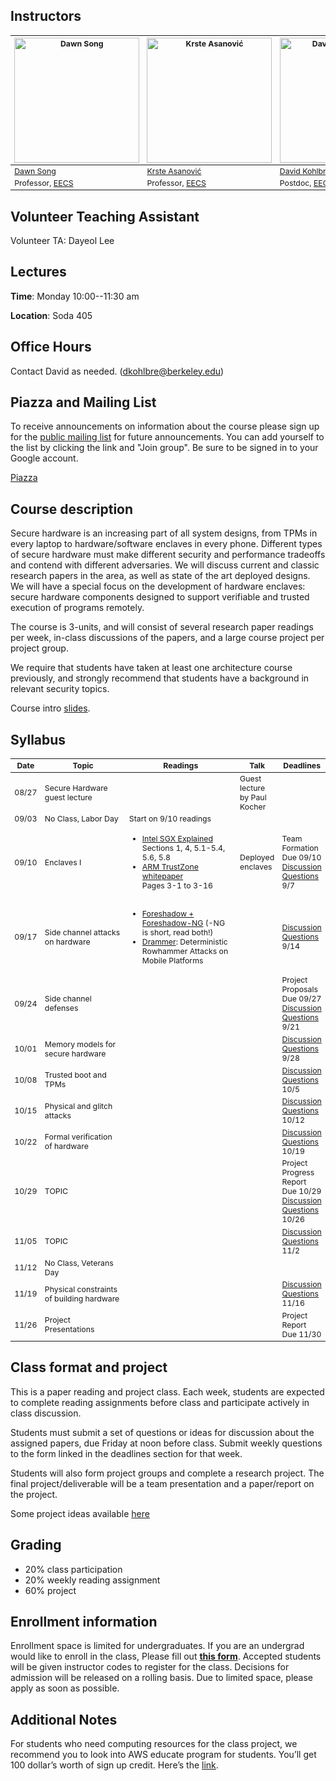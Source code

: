 ## Instructors

<table style="table-layout: fixed; font-size: 88%;">
  <thead>
    <tr>
      <th style="width: 25%;"><img height="200px" src="https://people.eecs.berkeley.edu/~dawnsong/dawn-berkeley.jpg" alt="Dawn Song"></th>
      <th style="width: 25%;"><img height="200px" src="http://people.eecs.berkeley.edu/~krste/k.jpg" alt="Krste Asanović"></th>
      <th style="width: 25%;"><img height="200px" src="https://cseweb.ucsd.edu/~dkohlbre/2016_dkpic.png" alt="David Kohlbrenner"></th>
      </tr>
  </thead>
  <tbody>
    <tr>
      <td><a href="https://people.eecs.berkeley.edu/~dawnsong/">Dawn Song</a></td>
      <td><a href="https://people.eecs.berkeley.edu/~krste/">Krste Asanović</a></td>
      <td><a href="https://people.eecs.berkeley.edu/~dkohlbre/">David Kohlbrenner</a></td>
    </tr>
    <tr>
      <td>Professor, <a href="https://eecs.berkeley.edu/">EECS</a></td>
      <td>Professor, <a href="https://eecs.berkeley.edu/">EECS</a></td>
      <td>Postdoc, <a href="https://eecs.berkeley.edu/">EECS</a></td>
    </tr>
  </tbody>
</table>

## Volunteer Teaching Assistant
Volunteer TA: Dayeol Lee

## Lectures

**Time**: Monday 10:00--11:30 am

**Location**: Soda 405

## Office Hours

Contact David as needed. (dkohlbre@berkeley.edu)

## Piazza and Mailing List

To receive announcements on information about the course please sign
up for the [public mailing
list](https://groups.google.com/forum/#!forum/cs-294-156-f18-all) for
future announcements. You can add yourself to the list by clicking the
link and "Join group". Be sure to be signed in to your Google account.

[Piazza](https://piazza.com/class/jlbppizryjy74k)

## Course description

Secure hardware is an increasing part of all system designs, from TPMs
in every laptop to hardware/software enclaves in every
phone. Different types of secure hardware must make different security
and performance tradeoffs and contend with different adversaries.  We
will discuss current and classic research papers in the area, as well
as state of the art deployed designs. We will have a special focus on
the development of hardware enclaves: secure hardware components
designed to support verifiable and trusted execution of programs
remotely.

The course is 3-units, and will consist of several research paper
readings per week, in-class discussions of the papers, and a large
course project per project group.

We require that students have taken at least one architecture course
previously, and strongly recommend that students have a background in
relevant security topics.

Course intro [slides](cs294-156-f18-overview.pdf).

## Syllabus
<table style="table-layout: fixed; font-size: 88%;">
  <thead>
    <tr>
      <th style="width: 5%;">Date</th>
      <th style="width: 40%;">Topic</th>
      <th style="width: 55%;">Readings</th>
      <th style="width: 20%;">Talk</th>
      <th style="width: 10%;">Deadlines</th>
    </tr>
  </thead>
  <tbody>
    <tr>
      <td>08/27</td>
      <td>Secure Hardware guest lecture</td>
      <td></td>
      <td>Guest lecture by Paul Kocher</td>
      <td></td>
    </tr>
    <tr>
      <td>09/03</td>
      <td>No Class, Labor Day</td>
      <td>Start on 9/10 readings</td>
      <td></td>
      <td></td>
    </tr>
    <tr>
      <td>09/10</td>
      <td>Enclaves I</td>
      <td><ul><li><a href="https://eprint.iacr.org/2016/086.pdf"> Intel SGX Explained </a><br>
       Sections 1, 4, 5.1-5.4, 5.6, 5.8</li>
      <li><a href="http://infocenter.arm.com/help/topic/com.arm.doc.prd29-genc-009492c/PRD29-GENC-009492C_trustzone_security_whitepaper.pdf"> ARM TrustZone whitepaper</a><br>Pages 3-1 to 3-16 </li></ul></td>
      <td>Deployed enclaves</td>
      <td>Team Formation Due 09/10<br>
      <a href="https://goo.gl/forms/WocFXgnNgXpJAWmV2">Discussion Questions</a> 9/7</td>
    </tr>
    <tr>
      <td>09/17</td>
      <td>Side channel attacks on hardware</td>
      <td><ul><li><a href="https://foreshadowattack.eu/">Foreshadow + Foreshadow-NG</a> (-NG is short, read both!)</li>
      <li><a href="https://vvdveen.com/publications/drammer.pdf"> Drammer</a>: Deterministic Rowhammer Attacks on Mobile Platforms</li></ul></td>
      <td></td>
      <td>      <a href="https://goo.gl/forms/FrcGQUQB2O3tqbxw1">Discussion Questions</a> 9/14</td>
    </tr>
    <tr>
      <td>09/24</td>
      <td>Side channel defenses</td>
      <td></td>
      <td></td>
      <td>Project Proposals Due 09/27<br>
       <a href="https://goo.gl/forms/k2JyUkzZ3GGI3wit2">Discussion Questions</a> 9/21</td>
    </tr>
    <tr>
      <td>10/01</td>
      <td>Memory models for secure hardware</td>
      <td></td>
      <td></td>
      <td>      <a href="https://goo.gl/forms/eTb81mwr1fsshfcO2">Discussion Questions</a> 9/28</td>
    </tr>
    <tr>
      <td>10/08</td>
      <td>Trusted boot and TPMs</td>
      <td></td>
      <td></td>
      <td>      <a href="https://goo.gl/forms/hdDOExBTxZB5jJR62">Discussion Questions</a> 10/5</td>
    </tr>
    <tr>
      <td>10/15</td>
      <td>Physical and glitch attacks</td>
      <td></td>
      <td></td>
      <td>      <a href="https://goo.gl/forms/Rw6lcJZzCg30QaCQ2">Discussion Questions</a> 10/12</td>
    </tr>
    <tr>
      <td>10/22</td>
      <td>Formal verification of hardware</td>
      <td></td>
      <td></td>
      <td>      <a href="https://goo.gl/forms/sETLhwfMPRSuWm7i2">Discussion Questions</a> 10/19</td>
    </tr>
    <tr>
      <td>10/29</td>
      <td>TOPIC</td>
      <td></td>
      <td></td>
      <td>Project Progress Report Due 10/29<br>
      <a href="https://goo.gl/forms/OjuYaBVU4Zd11tQ23">Discussion Questions</a> 10/26</td>
    </tr>
    <tr>
      <td>11/05</td>
      <td>TOPIC</td>
      <td></td>
      <td></td>
      <td>      <a href="https://goo.gl/forms/sl0ZKPLR3bd07MWN2">Discussion Questions</a> 11/2</td>
    </tr>
    <tr>
      <td>11/12</td>
      <td>No Class, Veterans Day</td>
      <td></td>
      <td></td>
      <td></td>
    </tr>
    <tr>
      <td>11/19</td>
      <td>Physical constraints of building hardware</td>
      <td></td>
      <td></td>
      <td>      <a href="https://goo.gl/forms/MmMMj03WhCdOFVDR2">Discussion Questions</a> 11/16</td>
    </tr>
    <tr>
      <td>11/26</td>
      <td>Project Presentations</td>
      <td></td>
      <td></td>
      <td>Project Report Due 11/30</td>
    </tr>
  </tbody>
</table>


## Class format and project

This is a paper reading and project class. Each week, students are
expected to complete reading assignments before class and participate
actively in class discussion.

Students must submit a set of questions or ideas for discussion about
the assigned papers, due Friday at noon before class. Submit weekly
questions to the form linked in the deadlines section for that week.

Students will also form project groups and complete a research
project. The final project/deliverable will be a team presentation and
a paper/report on the project.

Some project ideas available [here](projects.html)

## Grading

<ul>
  <li>20% class participation</li>
  <li>20% weekly reading assignment</li>
  <li>60% project</li>
</ul>

## Enrollment information

Enrollment space is limited for undergraduates. If you are an
undergrad would like to enroll in the class, Please fill out **[this
form](https://docs.google.com/forms/d/e/1FAIpQLScskMACikbExvLm1Pbhf6AeIj0F6-ZXWAr9lOteJYqV3VMKQQ/viewform?usp=sf_link)**. Accepted
students will be given instructor codes to register for the
class. Decisions for admission will be released on a rolling
basis. Due to limited space, please apply as soon as possible.

## Additional Notes

For students who need computing resources for the class project, we recommend you to look into AWS educate program for students. You’ll get 100 dollar’s worth of sign up credit. Here’s the
[link](https://aws.amazon.com/education/awseducate/apply/).
